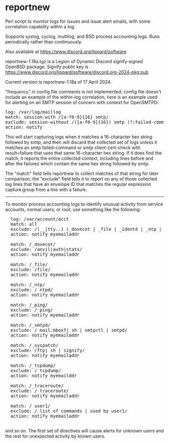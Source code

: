 # reportnew
Perl script to monitor logs for issues and issue alert emails, with some correlation capability within a log.

Supports syslog, cyclog, multilog, and BSD process accounting logs. Runs periodically rather than continuously.

Also available at https://www.discord.org/lippard/software

reportnew-1.18a.tgz is a Legion of Dynamic Discord signify-signed OpenBSD package. Signify public key is https://www.discord.org/lippard/software/discord.org-2024-pkg.pub

Current version is reportnew-1.18a of 17 April 2024.

"frequency" in config file comments is not implemented; config file doesn't include an example of
the within-log correlation, here is an example used for alerting on an SMTP session of concern with
context for OpenSMTPD:

<PRE>
log: /var/log/maillog
match: session-with /[a-f0-9]{16} smtp/
exclude: session-without /([a-f0-9]{16}) smtp (?:failed-command|client-cert-check result="failure")/
action: notify <emailaddress>
</PRE>

This will start capturing logs when it matches a 16-character hex string followed by smtp, and then will
discard that collected set of logs unless it matches an smtp failed-command or smtp client-cert-check with
result=failure that uses that same 16-character hex string. If it does find the match, it reports the entire
collected context, including lines before and after the failures which contain the same hex string followed
by smtp.

The "match" field tells reportnew to collect matches of that string for later comparison, the "exclude"
field tells it to report on any of those collected log lines that have an envelope ID that matches the
regular expression capture group from a line with a failure.
  
---
  
To monitor process accounting logs to identify unusual activity from service accounts, normal users, or root, use something like the following:

<PRE>
  log: /var/account/acct
  match: all
  exclude: /(__|tty..) (_dovecot | _file | _identd | _ntp | _ping | _smtpd | _syspatch | _tcpdump | _traceroute | user1 | user2 | root | sshd | www)/
  action: notify myemailaddr
  
  match: /_dovecot/
  exclude: /anvil|auth|stats/
  action: notify myemailaddr
  
  match: /_file/
  exclude: /file/
  action: notify myemailaddr
  
  match: /_ntp/
  exclude: / ntpd/
  action: notify myemailaddr
  
  match: /_ping/
  exclude: / ping/
  action: notify myemailaddr
  
  match: /_smtpd/
  exclude: / mail.mboxf| sh | smtpctl | smtpd/
  action: notify myemailaddr
  
  match: /_syspatch/
  exclude: /ftp| sh | signify/
  action: notify myemailaddr
  
  match: /_tcpdump/
  exclude: / tcpdump/
  action: notify myemailddr
  
  match: /_traceroute/
  exclude: / traceroute/
  action: notify myemailaddr
  
  match: / user1/
  exclude: / list of commands | used by user1/
  action: notify myemailaddr
 </PRE>
  
and so on. The first set of directives will cause alerts for unknown users and the rest for unexpected activity by known users.


